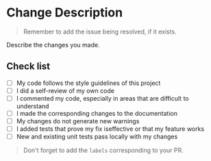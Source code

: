 # Change Description

> Remember to add the issue being resolved, if it exists.

Describe the changes you made.

## Check list

- [ ] My code follows the style guidelines of this project
- [ ] I did a self-review of my own code
- [ ] I commented my code, especially in areas that are difficult to understand
- [ ] I made the corresponding changes to the documentation
- [ ] My changes do not generate new warnings
- [ ] I added tests that prove my fix is ​​effective or that my feature works
- [ ] New and existing unit tests pass locally with my changes

> Don't forget to add the `labels` corresponding to your PR.
